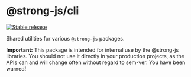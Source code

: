 # @strong-js/cli

[![Stable release](https://img.shields.io/npm/v/@strong-js/cli.svg)](https://npm.im/@strong-js/cli)

Shared utilities for various `@strong-js` packages.

**Important:** This package is intended for internal use by the @strong-js libraries. You should not use it directly in your production projects, as the APIs can and will change often without regard to sem-ver. You have been warned!
